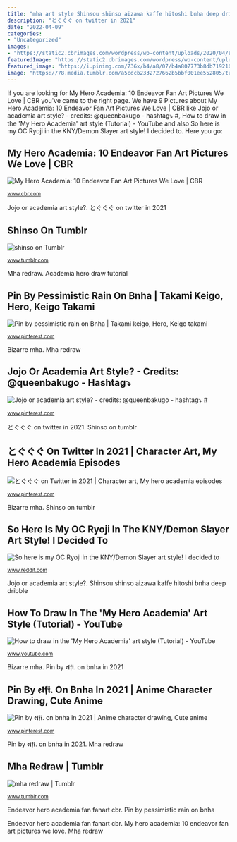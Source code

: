 ```yaml
---
title: "mha art style Shinsou shinso aizawa kaffe hitoshi bnha deep dribble"
description: "とぐぐぐ on twitter in 2021"
date: "2022-04-09"
categories:
- "Uncategorized"
images:
- "https://static2.cbrimages.com/wordpress/wp-content/uploads/2020/04/Endeavor-fanart-featured-image.jpg"
featuredImage: "https://static2.cbrimages.com/wordpress/wp-content/uploads/2020/04/Endeavor-fanart-featured-image.jpg"
featured_image: "https://i.pinimg.com/736x/b4/a8/07/b4a807773b8db7192104f95d721dd3c8.jpg"
image: "https://78.media.tumblr.com/a5cdcb2332727662b5bbf001ee552805/tumblr_owsthaVXMC1w091i7o1_500.jpg"
---
```


If you are looking for My Hero Academia: 10 Endeavor Fan Art Pictures We Love | CBR you've came to the right page. We have 9 Pictures about My Hero Academia: 10 Endeavor Fan Art Pictures We Love | CBR like Jojo or academia art style? - credits: @queenbakugo - hashtag⤵️ #, How to draw in the &#039;My Hero Academia&#039; art style (Tutorial) - YouTube and also So here is my OC Ryoji in the KNY/Demon Slayer art style! I decided to. Here you go:

## My Hero Academia: 10 Endeavor Fan Art Pictures We Love | CBR

![My Hero Academia: 10 Endeavor Fan Art Pictures We Love | CBR](https://static2.cbrimages.com/wordpress/wp-content/uploads/2020/04/Endeavor-fanart-featured-image.jpg "Endeavor hero academia fan fanart cbr")

<small>www.cbr.com</small>

Jojo or academia art style?. とぐぐぐ on twitter in 2021

## Shinso On Tumblr

![shinso on Tumblr](https://78.media.tumblr.com/a5cdcb2332727662b5bbf001ee552805/tumblr_owsthaVXMC1w091i7o1_500.jpg "How to draw in the &#039;my hero academia&#039; art style (tutorial)")

<small>www.tumblr.com</small>

Mha redraw. Academia hero draw tutorial

## Pin By Pessimistic Rain On Bnha | Takami Keigo, Hero, Keigo Takami

![Pin by pessimistic rain on Bnha | Takami keigo, Hero, Keigo takami](https://i.pinimg.com/736x/21/55/32/2155326c9d9a6f4133866db9c1f3c4ba.jpg "Bizarre mha")

<small>www.pinterest.com</small>

Bizarre mha. Mha redraw

## Jojo Or Academia Art Style? - Credits: @queenbakugo - Hashtag⤵️ #

![Jojo or academia art style? - credits: @queenbakugo - hashtag⤵️ #](https://i.pinimg.com/736x/ab/88/23/ab882310fda9ad44c94c6cf820a5ec65.jpg "とぐぐぐ on twitter in 2021")

<small>www.pinterest.com</small>

とぐぐぐ on twitter in 2021. Shinso on tumblr

## とぐぐぐ On Twitter In 2021 | Character Art, My Hero Academia Episodes

![とぐぐぐ on Twitter in 2021 | Character art, My hero academia episodes](https://i.pinimg.com/736x/b4/a8/07/b4a807773b8db7192104f95d721dd3c8.jpg "Academia hero draw tutorial")

<small>www.pinterest.com</small>

Bizarre mha. Shinso on tumblr

## So Here Is My OC Ryoji In The KNY/Demon Slayer Art Style! I Decided To

![So here is my OC Ryoji in the KNY/Demon Slayer art style! I decided to](https://preview.redd.it/5n1tbup6o4571.jpg?auto=webp&amp;s=43e91733060d1c5efa5d6d641a76b5d27e93ac32 "Pin by 𝖊𝖑𝖋𝖎. on bnha in 2021")

<small>www.reddit.com</small>

Jojo or academia art style?. Shinsou shinso aizawa kaffe hitoshi bnha deep dribble

## How To Draw In The &#039;My Hero Academia&#039; Art Style (Tutorial) - YouTube

![How to draw in the &#039;My Hero Academia&#039; art style (Tutorial) - YouTube](https://i.ytimg.com/vi/doxROiTUj-o/maxresdefault.jpg "Mha redraw")

<small>www.youtube.com</small>

Bizarre mha. Pin by 𝖊𝖑𝖋𝖎. on bnha in 2021

## Pin By 𝖊𝖑𝖋𝖎. On Bnha In 2021 | Anime Character Drawing, Cute Anime

![Pin by 𝖊𝖑𝖋𝖎. on bnha in 2021 | Anime character drawing, Cute anime](https://i.pinimg.com/736x/20/71/df/2071df4e0a2b8e2fac4f9f4fcca8b9ee.jpg "Shinso on tumblr")

<small>www.pinterest.com</small>

Pin by 𝖊𝖑𝖋𝖎. on bnha in 2021. Mha redraw

## Mha Redraw | Tumblr

![mha redraw | Tumblr](https://66.media.tumblr.com/6a0bdedcdbd74760673a5eb93e7cf807/a7774685fec9cb9d-92/s500x750/1652158fda8e86672f8b85fc8d85e6afbe87f6f7.png "Mha redraw")

<small>www.tumblr.com</small>

Endeavor hero academia fan fanart cbr. Pin by pessimistic rain on bnha

Endeavor hero academia fan fanart cbr. My hero academia: 10 endeavor fan art pictures we love. Mha redraw
